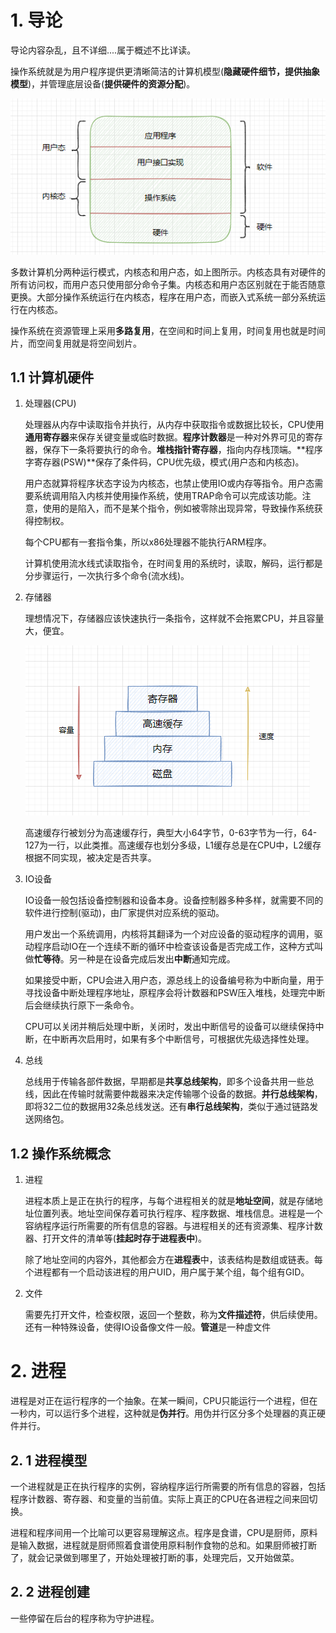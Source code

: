 # 1. 导论

导论内容杂乱，且不详细....属于概述不比详读。

操作系统就是为用户程序提供更清晰简洁的计算机模型(**隐藏硬件细节，提供抽象模型**)，并管理底层设备(**提供硬件的资源分配**)。

![image-20210827110805517](..\image\image-20210827110805517.png)

多数计算机分两种运行模式，内核态和用户态，如上图所示。内核态具有对硬件的所有访问权，而用户态只使用部分命令子集。内核态和用户态区别就在于能否随意更换。大部分操作系统运行在内核态，程序在用户态，而嵌入式系统一部分系统运行在内核态。

操作系统在资源管理上采用**多路复用**，在空间和时间上复用，时间复用也就是时间片，而空间复用就是将空间划片。

## 1.1 计算机硬件

1. 处理器(CPU)

   处理器从内存中读取指令并执行，从内存中获取指令或数据比较长，CPU使用**通用寄存器**来保存关键变量或临时数据。**程序计数器**是一种对外界可见的寄存器，保存下一条将要执行的命令。**堆栈指针寄存器**，指向内存栈顶端。**程序字寄存器(PSW)**保存了条件码，CPU优先级，模式(用户态和内核态)。

   用户态就算将程序状态字设为内核态，也禁止使用IO或内存等指令。用户态需要系统调用陷入内核并使用操作系统，使用TRAP命令可以完成该功能。注意，使用的是陷入，而不是某个指令，例如被零除出现异常，导致操作系统获得控制权。
   
   每个CPU都有一套指令集，所以x86处理器不能执行ARM程序。
   
   计算机使用流水线式读取指令，在时间复用的系统时，读取，解码，运行都是分步骤运行，一次执行多个命令(流水线)。
   
2. 存储器

   理想情况下，存储器应该快速执行一条指令，这样就不会拖累CPU，并且容量大，便宜。

   ![image-20210828165128212](..\image\image-20210828165128212.png)

   高速缓存行被划分为高速缓存行，典型大小64字节，0-63字节为一行，64-127为一行，以此类推。高速缓存也划分多级，L1缓存总是在CPU中，L2缓存根据不同实现，被决定是否共享。

3. IO设备

   IO设备一般包括设备控制器和设备本身。设备控制器多种多样，就需要不同的软件进行控制(驱动)，由厂家提供对应系统的驱动。
   
   用户发出一个系统调用，内核将其翻译为一个对应设备的驱动程序的调用，驱动程序启动IO在一个连续不断的循环中检查该设备是否完成工作，这种方式叫做**忙等待**。另一种是在设备完成后发出**中断**通知完成。
   
   如果接受中断，CPU会进入用户态，源总线上的设备编号称为中断向量，用于寻找设备中断处理程序地址，原程序会将计数器和PSW压入堆栈，处理完中断后会继续执行原下一条命令。
   
   CPU可以关闭并稍后处理中断，关闭时，发出中断信号的设备可以继续保持中断，在中断再次启用时，如果有多个中断信号，可根据优先级选择性处理。
   
4. 总线

   总线用于传输各部件数据，早期都是**共享总线架构**，即多个设备共用一些总线，因此在传输时就需要仲裁器来决定传输哪个设备的数据。**并行总线架构**，即将32二位的数据用32条总线发送。还有**串行总线架构**，类似于通过链路发送网络包。

## 1.2 操作系统概念

1. 进程

   进程本质上是正在执行的程序，与每个进程相关的就是**地址空间**，就是存储地址位置列表。地址空间保存着可执行程序、程序数据、堆栈信息。进程是一个容纳程序运行所需要的所有信息的容器。与进程相关的还有资源集、程序计数器、打开文件的清单等(**挂起时存于进程表中**)。

   除了地址空间的内容外，其他都会方在**进程表**中，该表结构是数组或链表。每个进程都有一个启动该进程的用户UID，用户属于某个组，每个组有GID。

2. 文件

   需要先打开文件，检查权限，返回一个整数，称为**文件描述符**，供后续使用。还有一种特殊设备，使得IO设备像文件一般。**管道**是一种虚文件

# 2. 进程

进程是对正在运行程序的一个抽象。在某一瞬间，CPU只能运行一个进程，但在一秒内，可以运行多个进程，这种就是**伪并行**。用伪并行区分多个处理器的真正硬件并行。

## 2. 1 进程模型

一个进程就是正在执行程序的实例，容纳程序运行所需要的所有信息的容器，包括程序计数器、寄存器、和变量的当前值。实际上真正的CPU在各进程之间来回切换。

进程和程序间用一个比喻可以更容易理解这点。程序是食谱，CPU是厨师，原料是输入数据，进程就是厨师照着食谱使用原料制作食物的总和。如果厨师被打断了，就会记录做到哪里了，开始处理被打断的事，处理完后，又开始做菜。

## 2. 2 进程创建

一些停留在后台的程序称为守护进程。
